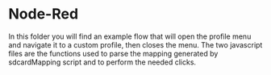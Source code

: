 # Node-Red

In this folder you will find an example flow that will open the profile menu and navigate it to a custom profile, then closes the menu. The two javascript files are the functions used to parse the mapping generated by sdcardMapping script and to perform the needed clicks.
